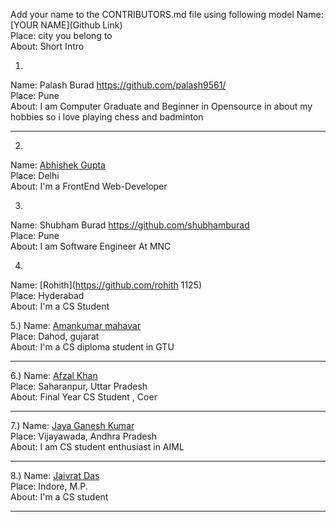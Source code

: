 Add your name to the CONTRIBUTORS.md file using following model
Name: [YOUR NAME](Github Link)<br>
Place: city you belong to<br>
About: Short Intro<br>


1)
Name: Palash Burad https://github.com/palash9561/<br>
Place: Pune<br>
About: I am Computer Graduate and Beginner in Opensource in
       about my hobbies so i love playing chess and badminton<br>
       
<hr>

2)
Name: [Abhishek Gupta](https://github.com/Im-Abhi)<br>
Place: Delhi<br>
About: I'm a FrontEnd Web-Developer<br>

3)
Name: Shubham Burad https://github.com/shubhamburad<br>
Place: Pune<br>
About: I am Software Engineer At MNC <br>


4)
Name: [Rohith](https://github.com/rohith 1125)<br>
Place: Hyderabad<br>
About: I'm a CS Student<br>       

5.) 
Name: [Amankumar mahavar](https://github.com/amankumarmahavar)<br>
Place: Dahod, gujarat<br>
About: I'm a CS diploma student in GTU
<hr>

6.)
Name: [Afzal Khan](https://github.com/afzall-khan)<br>
Place: Saharanpur, Uttar Pradesh<br>
About: Final Year CS Student , Coer
<hr>

7.)
Name: [Jaya Ganesh Kumar](https://github.com/jayaganeshkumar)<br>
Place: Vijayawada, Andhra Pradesh<br>
About: I am CS student enthusiast in AIML
<hr>

8.)
Name: [Jaivrat Das](https://github.com/Jaivrat12)<br>
Place: Indore, M.P.<br>
About: I'm a CS student
<hr>

